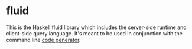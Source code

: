 # fluid

This is the Haskell fluid library which includes the server-side runtime and client-side query language.
It's meant to be used in conjunction with the command line [code generator](https://github.com/jxv/fluid).
